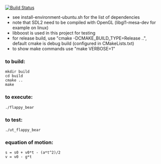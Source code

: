 [![Build Status](https://travis-ci.org/stephenyao/flappy_bear.svg?branch=develop)](https://travis-ci.org/stephenyao/flappy_bear)

* see install-environment-ubuntu.sh for the list of dependencies
* note that SDL2 need to be compiled with OpenGL (libgl1-mesa-dev for example on linux)
* libboost is used in this project for testing
* for release build, use "cmake -DCMAKE_BUILD_TYPE=Release ..", default cmake is debug build (configured in CMakeLists.txt)
* to show make commands use "make VERBOSE=1"

### to build:
	mkdir build
	cd build
	cmake ..
	make

### to execute:
	./flappy_bear

### to test:
	./ut_flappy_bear

### equation of motion:
	s = s0 + v0*t - (a*t^2)/2
	v = v0 - g*t


